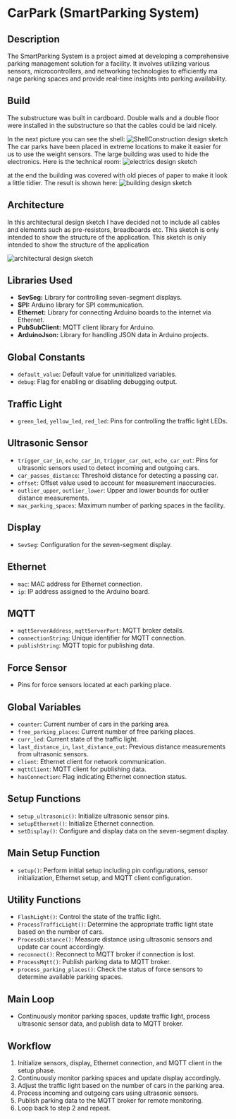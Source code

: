 # CarPark (SmartParking System)
## Description
The SmartParking System is a project aimed at developing a comprehensive parking management solution for a facility. It involves utilizing various sensors, microcontrollers, and networking technologies to efficiently ma nage parking spaces and provide real-time insights into parking availability.

## Build
The substructure was built in cardboard. Double walls and a double floor were installed in the substructure so that the cables could be laid nicely.

In the next picture you can see the shell:
![ShellConstruction design sketch](./img/ShellConstruction.jpeg)
The car parks have been placed in extreme locations to make it easier for us to use the weight sensors.
The large building was used to hide the electronics. Here is the technical room:
![electrics design sketch](./img/electrics.jpeg)

at the end the building was covered with old pieces of paper to make it look a little tidier.
The result is shown here:
![building design sketch](./img/building.jpeg)

## Architecture 
In this architectural design sketch I have decided not to include all cables and elements such as pre-resistors, breadboards etc. This sketch is only intended to show the structure of the application. This sketch is only intended to show the structure of the application

![architectural design sketch](./img/Architecture.png)

## Libraries Used
- **SevSeg:** Library for controlling seven-segment displays.
- **SPI:** Arduino library for SPI communication.
- **Ethernet:** Library for connecting Arduino boards to the internet via Ethernet.
- **PubSubClient:** MQTT client library for Arduino.
- **ArduinoJson:** Library for handling JSON data in Arduino projects.

## Global Constants
- `default_value`: Default value for uninitialized variables.
- `debug`: Flag for enabling or disabling debugging output.

## Traffic Light
- `green_led`, `yellow_led`, `red_led`: Pins for controlling the traffic light LEDs.

## Ultrasonic Sensor
- `trigger_car_in`, `echo_car_in`, `trigger_car_out`, `echo_car_out`: Pins for ultrasonic sensors used to detect incoming and outgoing cars.
- `car_passes_distance`: Threshold distance for detecting a passing car.
- `offset`: Offset value used to account for measurement inaccuracies.
- `outlier_upper`, `outlier_lower`: Upper and lower bounds for outlier distance measurements.
- `max_parking_spaces`: Maximum number of parking spaces in the facility.

## Display
- `SevSeg`: Configuration for the seven-segment display.

## Ethernet
- `mac`: MAC address for Ethernet connection.
- `ip`: IP address assigned to the Arduino board.

## MQTT
- `mqttServerAddress`, `mqttServerPort`: MQTT broker details.
- `connectionString`: Unique identifier for MQTT connection.
- `publishString`: MQTT topic for publishing data.

## Force Sensor
- Pins for force sensors located at each parking place.

## Global Variables
- `counter`: Current number of cars in the parking area.
- `free_parking_places`: Current number of free parking places.
- `curr_led`: Current state of the traffic light.
- `last_distance_in`, `last_distance_out`: Previous distance measurements from ultrasonic sensors.
- `client`: Ethernet client for network communication.
- `mqttClient`: MQTT client for publishing data.
- `hasConnection`: Flag indicating Ethernet connection status.

## Setup Functions
- `setup_ultrasonic()`: Initialize ultrasonic sensor pins.
- `setupEthernet()`: Initialize Ethernet connection.
- `setDisplay()`: Configure and display data on the seven-segment display.

## Main Setup Function
- `setup()`: Perform initial setup including pin configurations, sensor initialization, Ethernet setup, and MQTT client configuration.

## Utility Functions
- `FlashLight()`: Control the state of the traffic light.
- `ProcessTrafficLight()`: Determine the appropriate traffic light state based on the number of cars.
- `ProcessDistance()`: Measure distance using ultrasonic sensors and update car count accordingly.
- `reconnect()`: Reconnect to MQTT broker if connection is lost.
- `ProcessMqtt()`: Publish parking data to MQTT broker.
- `process_parking_places()`: Check the status of force sensors to determine available parking spaces.

## Main Loop
- Continuously monitor parking spaces, update traffic light, process ultrasonic sensor data, and publish data to MQTT broker.

## Workflow
1. Initialize sensors, display, Ethernet connection, and MQTT client in the setup phase.
2. Continuously monitor parking spaces and update display accordingly.
3. Adjust the traffic light based on the number of cars in the parking area.
4. Process incoming and outgoing cars using ultrasonic sensors.
5. Publish parking data to the MQTT broker for remote monitoring.
6. Loop back to step 2 and repeat.
